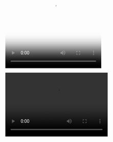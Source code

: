 <video src="tennis_play.mp4" poster="video_img.png" width="300" height="300" controls preload></video>

<video width="320" height="200" controls preload> 
    <source src="tennis_play.mp4"></source> 
    <source src="video_img.png"></source> 
</video>

